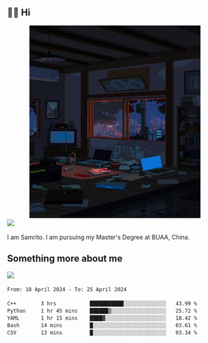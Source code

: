 ## 👋🏻 Hi

<div align="center">
<img alt="GIF" src="https://github.com/xiangsam/xiangsam/blob/271390e4ab50820a4594e3cb94b7ffaa6293de72/0_0EUAvTumWsRa2k6F.gif" width=400 height=450/>
</div>

<a href="https://github.com/xiangsam">
  <img src="https://komarev.com/ghpvc/?username=xiangsam&style=flat-square" />
</a>

I am Samrito. I am pursuing my Master's Degree at BUAA, China.


## Something more about me
<a href="https://github.com/xiangsam">
  <img src="https://github-readme-stats.vercel.app/api?username=xiangsam&show_icons=true&hide_border=true" />
</a>

<!--
<a href="https://github.com/xiangsam">
  <img src="https://github-readme-stats.vercel.app/api/top-langs/?username=xiangsam&layout=compact" />
</a>
-->

<!--START_SECTION:waka-->

```txt
From: 18 April 2024 - To: 25 April 2024

C++        3 hrs           ███████████░░░░░░░░░░░░░░   43.99 %
Python     1 hr 45 mins    ██████▒░░░░░░░░░░░░░░░░░░   25.72 %
YAML       1 hr 15 mins    ████▓░░░░░░░░░░░░░░░░░░░░   18.42 %
Bash       14 mins         █░░░░░░░░░░░░░░░░░░░░░░░░   03.61 %
CSV        13 mins         █░░░░░░░░░░░░░░░░░░░░░░░░   03.34 %
```

<!--END_SECTION:waka-->

<!---
xiangsam/xiangsam is a ✨ special ✨ repository because its `README.md` (this file) appears on your GitHub profile.
You can click the Preview link to take a look at your changes.
--->
